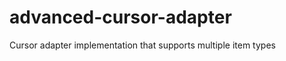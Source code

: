 advanced-cursor-adapter
=======================

Cursor adapter implementation that supports multiple item types
